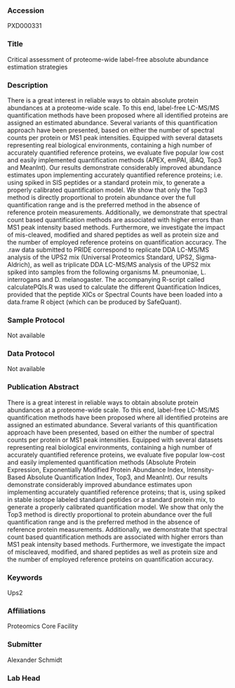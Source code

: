 ### Accession
PXD000331

### Title
Critical assessment of proteome-wide label-free absolute abundance estimation strategies

### Description
There is a great interest in reliable ways to obtain absolute protein abundances at a proteome-wide scale. To this end, label-free LC-MS/MS quantification methods have been proposed where all identified proteins are assigned an estimated abundance. Several variants of this quantification approach have been presented, based on either the number of spectral counts per protein or MS1 peak intensities. Equipped with several datasets representing real biological environments, containing a high number of accurately quantified reference proteins, we evaluate five popular low cost and easily implemented quantification methods (APEX, emPAI, iBAQ, Top3 and MeanInt). Our results demonstrate considerably improved abundance estimates upon implementing accurately quantified reference proteins; i.e. using spiked in SIS peptides or a standard protein mix, to generate a properly calibrated quantification model. We show that only the Top3 method is directly proportional to protein abundance over the full quantification range and is the preferred method in the absence of reference protein measurements. Additionally, we demonstrate that spectral count based quantification methods are associated with higher errors than MS1 peak intensity based methods. Furthermore, we investigate the impact of mis-cleaved, modified and shared peptides as well as protein size and the number of employed reference proteins on quantification accuracy. The .raw data submitted to PRIDE correspond to replicate DDA LC-MS/MS analysis of the UPS2 mix (Universal Proteomics Standard, UPS2, Sigma-Aldrich), as well as triplicate DDA LC-MS/MS analysis of the UPS2 mix spiked into samples from the following organisms M. pneumoniae, L. interrogans and D. melanogaster. The accompanying R-script called calculatePQIs.R was used to calculate the different Quantification Indices, provided that the peptide XICs or Spectral Counts have been loaded into a data.frame R object (which can be produced by SafeQuant).

### Sample Protocol
Not available

### Data Protocol
Not available

### Publication Abstract
There is a great interest in reliable ways to obtain absolute protein abundances at a proteome-wide scale. To this end, label-free LC-MS/MS quantification methods have been proposed where all identified proteins are assigned an estimated abundance. Several variants of this quantification approach have been presented, based on either the number of spectral counts per protein or MS1 peak intensities. Equipped with several datasets representing real biological environments, containing a high number of accurately quantified reference proteins, we evaluate five popular low-cost and easily implemented quantification methods (Absolute Protein Expression, Exponentially Modified Protein Abundance Index, Intensity-Based Absolute Quantification Index, Top3, and MeanInt). Our results demonstrate considerably improved abundance estimates upon implementing accurately quantified reference proteins; that is, using spiked in stable isotope labeled standard peptides or a standard protein mix, to generate a properly calibrated quantification model. We show that only the Top3 method is directly proportional to protein abundance over the full quantification range and is the preferred method in the absence of reference protein measurements. Additionally, we demonstrate that spectral count based quantification methods are associated with higher errors than MS1 peak intensity based methods. Furthermore, we investigate the impact of miscleaved, modified, and shared peptides as well as protein size and the number of employed reference proteins on quantification accuracy.

### Keywords
Ups2

### Affiliations
Proteomics Core Facility

### Submitter
Alexander Schmidt

### Lab Head


